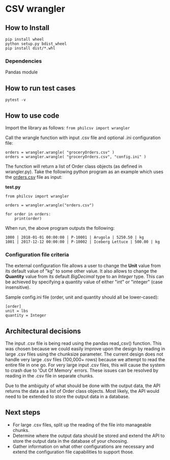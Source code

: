 # CSV wrangler

## How to Install
```
pip install wheel
python setup.py bdist_wheel
pip install dist/*.whl
```

### Dependencies
Pandas module

## How to run test cases
`pytest -v`

## How to use code
Import the library as follows:
`from philcsv import wrangler`

Call the wrangle function with input .csv file and optional .ini configuration file:
```
orders = wrangler.wrangle( "groceryOrders.csv" )
orders = wrangler.wrangle( "groceryOrders.csv", "config.ini" )
```

The function will return a list of Order class objects (as defined in wrangler.py). Take the following
python program as an example which uses the [orders.csv](https://gist.githubusercontent.com/daggerrz/99e766b4660e3c0ed26517beaea6449a/raw/e2d3a3e42ad1895baa430612f921bc87cfff651c/orders.csv) file as input:

**test.py**
```
from philcsv import wrangler

orders = wrangler.wrangle("orders.csv")

for order in orders:
    print(order)
```

When run, the above program outputs the following:
```
1000 | 2018-01-01 00:00:00 | P-10001 | Arugola | 5250.50 | kg
1001 | 2017-12-12 00:00:00 | P-10002 | Iceberg Lettuce | 500.00 | kg
```

### Configuration file criteria
The external configuration file allows a user to change the **Unit** value from its default value of "kg" to some other value. It also allows to change the **Quantity** value from its default *BigDecimal* type to an *Integer* type. This can be achieved by specifying a quantity value of either "int" or "integer" (case insensitive).

Sample config.ini file (order, unit and quantity should all be lower-cased):
```
[order]
unit = lbs
quantity = Integer
```

## Architectural decisions
The input .csv file is being read using the pandas read_csv() function. This was chosen because we could easily improve upon the design by reading in large .csv files using the chunksize parameter. The current design does not handle very large .csv files (100,000+ rows) because we attempt to read the entire file in one go. For very large input .csv files, this will cause the system to crash due to 'Out Of Memory' errors. These issues can be resolved by reading in the .csv file in separate chunks.

Due to the ambiguity of what should be done with the output data, the API returns the data as a list of Order class objects. Most likely, the API would need to be extended to store the output data in a database.

## Next steps
- For large .csv files, split up the reading of the file into manageable chunks.
- Determine where the output data should be stored and extend the API to store the output data in the database of your choosing.
- Gather information on what other configurations are necessary and extend the configuration file capabilities to support those.
